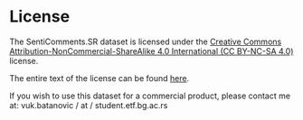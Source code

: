 # License
The SentiComments.SR dataset is licensed under the [Creative Commons Attribution-NonCommercial-ShareAlike 4.0 International (CC BY-NC-SA 4.0)](http://creativecommons.org/licenses/by-nc-sa/4.0/) license.

The entire text of the license can be found [here](http://creativecommons.org/licenses/by-nc-sa/4.0/legalcode).

If you wish to use this dataset for a commercial product, please contact me at: vuk.batanovic / at / student.etf.bg.ac.rs
